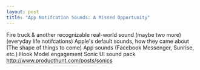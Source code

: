 ```yaml
---
layout: post
title: "App Notifcation Sounds: A Missed Opportunity"
---
```


Fire truck & another recognizable real-world sound (maybe two more) (everyday life notifcations)
Apple's default sounds, how they came about (The shape of things to come)
App sounds (Facebook Messenger, Sunrise, etc.)
Hook Model engagement
Sonic UI sound pack http://www.producthunt.com/posts/sonics